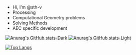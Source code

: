 - Hi, I’m @sth-v
- Processing
- Computational Geometry problems
- Solving Methods
- AEC specific development

[![Anurag's GitHub stats-Dark](https://github-readme-stats.vercel.app/api?username=sth-v&show_icons=true&theme=dark#gh-dark-mode-only)](https://github.com/anuraghazra/github-readme-stats#gh-dark-mode-only)
[![Anurag's GitHub stats-Light](https://github-readme-stats.vercel.app/api?username=sth-v&show_icons=true&theme=default#gh-light-mode-only)](https://github.com/anuraghazra/github-readme-stats#gh-light-mode-only)

[![Top Langs](https://github-readme-stats.vercel.app/api/top-langs/?username=sth-v&show_icons=true&theme=dark#gh-dark-mode-only&hide=jupyter%20notebook,html,c++,c)](https://github.com/anuraghazra/github-readme-stats)


<!---
sth-v/sth-v is a ✨ special ✨ repository because its `README.md` (this file) appears on your GitHub profile.
You can click the Preview link to take a look at your changes.
--->
